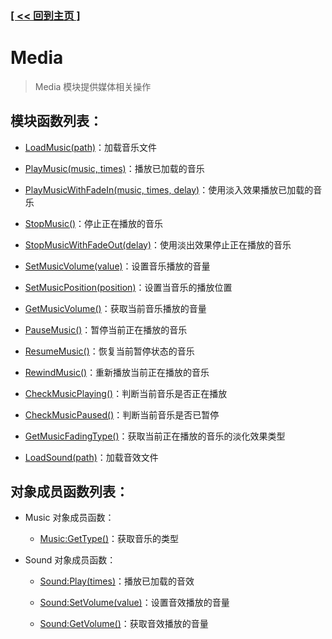 ### [[ << 回到主页 ]](../index.md)

# Media

> Media 模块提供媒体相关操作

## 模块函数列表：

+ [LoadMusic(path)](_LoadMusic_.md)：加载音乐文件

+ [PlayMusic(music, times)](_PlayMusic_.md)：播放已加载的音乐

+ [PlayMusicWithFadeIn(music, times, delay)](_PlayMusicWithFadeIn_.md)：使用淡入效果播放已加载的音乐

+ [StopMusic()](_StopMusic_.md)：停止正在播放的音乐

+ [StopMusicWithFadeOut(delay)](_StopMusicWithFadeOut_.md)：使用淡出效果停止正在播放的音乐

+ [SetMusicVolume(value)](_SetMusicVolume_.md)：设置音乐播放的音量

+ [SetMusicPosition(position)](_SetMusicPosition_.md)：设置当音乐的播放位置

+ [GetMusicVolume()](_GetMusicVolume_.md)：获取当前音乐播放的音量

+ [PauseMusic()](_PauseMusic_.md)：暂停当前正在播放的音乐

+ [ResumeMusic()](_ResumeMusic_.md)：恢复当前暂停状态的音乐

+ [RewindMusic()](_RewindMusic_.md)：重新播放当前正在播放的音乐

+ [CheckMusicPlaying()](_CheckMusicPlaying_.md)：判断当前音乐是否正在播放

+ [CheckMusicPaused()](_CheckMusicPaused_.md)：判断当前音乐是否已暂停

+ [GetMusicFadingType()](_GetMusicFadingType_.md)：获取当前正在播放的音乐的淡化效果类型

+ [LoadSound(path)](_LoadSound_.md)：加载音效文件

## 对象成员函数列表：

+ Music 对象成员函数：

    + [Music:GetType()](_Music_GetType_.md)：获取音乐的类型

+ Sound 对象成员函数：

    + [Sound:Play(times)](_Sound_Play_.md)：播放已加载的音效

    + [Sound:SetVolume(value)](_Sound_SetVolume_.md)：设置音效播放的音量

    + [Sound:GetVolume()](_Sound_GetVolume_.md)：获取音效播放的音量